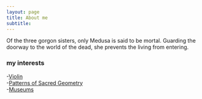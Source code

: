 ```yaml
---
layout: page
title: About me
subtitle: 
---
```


Of the three gorgon sisters, only Medusa is said to be mortal. Guarding the doorway to the world of the dead, she prevents the living from entering.  

### my interests 
-[Violin](https://www.youtube.com/watch?v=IDcuiZznRVM)  
-[Patterns of Sacred Geometry](https://www.youtube.com/watch?v=Mynr7uik5-0)  
-[Museums](https://www.metmuseum.org/exhibitions/current-exhibitions) 




